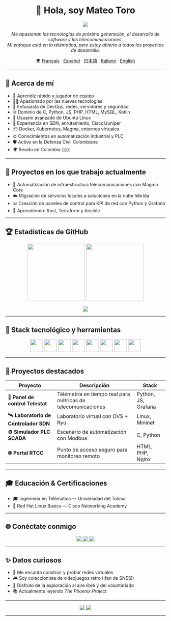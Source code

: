 <h1 align="center">👋 Hola, soy Mateo Toro</h1>

<p align="center">
  <img src="https://readme-typing-svg.herokuapp.com?font=Poppins&color=58A6FF&center=true&vCenter=true&lines=IIIngeniero+en+Télématica+%7C+Apasionado+por+Dev;Amante+de+Linux+%7C+Explorador+Fullstack;Siempre+aprendiendo+🚀" />
</p>

<p align="center">
  <em>Me apasionan las tecnologías de próxima generación, el desarrollo de software y las telecomunicaciones.<br>
  Mi enfoque está en la télématica, pero estoy abierto a todos los proyectos de desarrollo.</em>
</p>

<p align="center">
  🌍 <a href="/docs/readme_fr.md">Français</a> · 
  <a href="/docs/readme_es.md">Español</a> · 
  <a href="/docs/readme_ja.md">日本語</a> · 
  <a href="/docs/readme_it.md">Italiano</a> · 
  <a href="https://github.com/mgodll">English</a>
</p>

---

## 🔎 Acerca de mí

- 🚀 Aprendiz rápido y jugador de equipo  
- 👨‍💻 Apasionado por las nuevas tecnologías  
- 🔐 Entusiasta de DevOps, redes, servidores y seguridad  
- 🌐 Dominio de C, Python, JS, PHP, HTML, MySQL, Kotlin  
- 🐧 Usuario avanzado de Ubuntu Linux  
- 📡 Experiencia en SDN, enrutamiento, Cisco/Juniper  
- 📦 Docker, Kubernetes, Magma, entornos virtuales  
- ⚙️ Conocimientos en automatización industrial y PLC  
- 🛡️ Activo en la Defensa Civil Colombiana  
- 🌍 Resido en Colombia 🇨🇴  

---

## 🎯 Proyectos en los que trabajo actualmente

- 🚧 Automatización de infraestructura telecomunicaciones con Magma Core  
- ☁️ Migración de servicios locales a soluciones en la nube híbrida  
- 📊 Creación de paneles de control para KPI de red con Python y Grafana  
- 🧠 Aprendiendo: Rust, Terraform y Ansible

---

## 🏆 Estadísticas de GitHub

<p align="center">
  <img src="https://github-readme-stats.vercel.app/api?username=mgodll&show_icons=true&theme=radical&border_radius=10" height="180"/>
  <img src="https://github-readme-streak-stats.herokuapp.com?user=mgodll&theme=radical&border_radius=10" height="180"/>
</p>

<p align="center">
  <img src="https://github-profile-summary-cards.vercel.app/api/cards/profile-details?username=mgodll&theme=tokyonight" />
</p>

---

## 🧰 Stack tecnológico y herramientas

<p align="center">
  <img src="https://cdn.jsdelivr.net/gh/devicons/devicon/icons/python/python-original.svg" width="40" />
  <img src="https://cdn.jsdelivr.net/gh/devicons/devicon/icons/docker/docker-original.svg" width="40" />
  <img src="https://cdn.jsdelivr.net/gh/devicons/devicon/icons/javascript/javascript-original.svg" width="40" />
  <img src="https://cdn.jsdelivr.net/gh/devicons/devicon/icons/kubernetes/kubernetes-plain.svg" width="40" />
  <img src="https://cdn.jsdelivr.net/gh/devicons/devicon/icons/linux/linux-original.svg" width="40" />
  <img src="https://cdn.jsdelivr.net/gh/devicons/devicon/icons/html5/html5-original.svg" width="40" />
  <img src="https://cdn.jsdelivr.net/gh/devicons/devicon/icons/mysql/mysql-original.svg" width="40" />
  <img src="https://cdn.jsdelivr.net/gh/devicons/devicon/icons/c/c-original.svg" width="40" />
</p>

---

## 🧩 Proyectos destacados

| Proyecto | Descripción | Stack |
|--------|-------------|-------|
| **📡 Panel de control Telestat** | Télémetría en tiempo real para métricas de telecomunicaciones | Python, JS, Grafana |
| **🛰️ Laboratorio de Controlador SDN** | Laboratorio virtual con OVS + Ryu | Linux, Mininet |
| **⚙️ Simulador PLC SCADA** | Escenario de automatización con Modbus | C, Python |
| **🌐 Portal RTCC** | Punto de acceso seguro para monitoreo remoto | HTML, PHP, Nginx |

---

## 🎓 Educación & Certificaciones

- 🎓 Ingeniería en Télématica — Universidad del Tolima
- 🧪 Red Hat Linux Basics — Cisco Networking Academy

---

## 🌐 Conéctate conmigo

<p align="center">
  <a href="https://linkedin.com/in/mateo-toro-rodriguez-3799b624a">
    <img src="https://img.shields.io/badge/LinkedIn-blue?style=for-the-badge&logo=linkedin" />
  </a>
  <a href="https://fb.com/mateotororodriguez">
    <img src="https://img.shields.io/badge/Facebook-1877F2?style=for-the-badge&logo=facebook&logoColor=white" />
  </a>
  <a href="https://instagram.com/mgodll_99">
    <img src="https://img.shields.io/badge/Instagram-E4405F?style=for-the-badge&logo=instagram&logoColor=white" />
  </a>
</p>

---

## ✨ Datos curiosos

- 🔭 Me encanta construir y probar redes virtuales  
- 🎮 Soy coleccionista de videojuegos retro (¡fan de SNES!)  
- 🧗 Disfruto de la exploración al aire libre y del voluntariado  
- 📚 Actualmente leyendo *The Phoenix Project*

---

<p align="center">
  <img src="https://komarev.com/ghpvc/?username=mgodll&label=Vistas+de+perfil&color=blueviolet&style=flat" />
  <img src="https://img.shields.io/github/followers/mgodll?label=Followers&style=social" />
</p>

---
